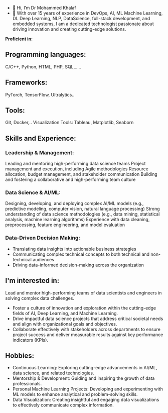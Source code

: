 - 👋 Hi, I’m Dr Mohammed Khalaf
- 👀 With over 15 years of experience in DevOps, AI, ML Machine Learning, DL Deep Learning, NLP, DataScience, full-stack development, and embedded systems, I am a dedicated technologist passionate about driving innovation and creating cutting-edge solutions.

**Proficient in:**

## Programming languages:
C/C++, Python, HTML, PHP, SQL,.....
## Frameworks:
 PyTorch, TensorFlow, Ultralytics..
## Tools:
Git, Docker,..
Visualization Tools: Tableau, Matplotlib, Seaborn

## Skills and Experience:
### Leadership & Management:
Leading and mentoring high-performing data science teams
Project management and execution, including Agile methodologies
Resource allocation, budget management, and stakeholder communication
Building and fostering a collaborative and high-performing team culture
### Data Science & AI/ML:
Designing, developing, and deploying complex AI/ML models (e.g., predictive modeling, computer vision, natural language processing)
Strong understanding of data science methodologies (e.g., data mining, statistical analysis, machine learning algorithms)
Experience with data cleaning, preprocessing, feature engineering, and model evaluation
### Data-Driven Decision Making:
- Translating data insights into actionable business strategies
- Communicating complex technical concepts to both technical and non-technical audiences
- Driving data-informed decision-making across the organization

## I'm interested in:
Lead and mentor high-performing teams of data scientists and engineers in solving complex data challenges.
- Foster a culture of innovation and exploration within the cutting-edge fields of AI, Deep Learning, and Machine Learning.
- Drive impactful data science projects that address critical societal needs and align with organizational goals and objectives.
- Collaborate effectively with stakeholders across departments to ensure project success and deliver measurable results against key performance indicators (KPIs).
## Hobbies:
- Continuous Learning: Exploring cutting-edge advancements in AI/ML, data science, and related technologies.
- Mentorship & Development: Guiding and inspiring the growth of data professionals.
- Personal Machine Learning Projects: Developing and experimenting with ML models to enhance analytical and problem-solving skills.
- Data Visualization: Creating insightful and engaging data visualizations to effectively communicate complex information.


<!---
Dr-Mo-Khalaf/Dr-Mo-Khalaf is a ✨ special ✨ repository because its `README.md` (this file) appears on your GitHub profile.
You can click the Preview link to take a look at your changes.
--->
